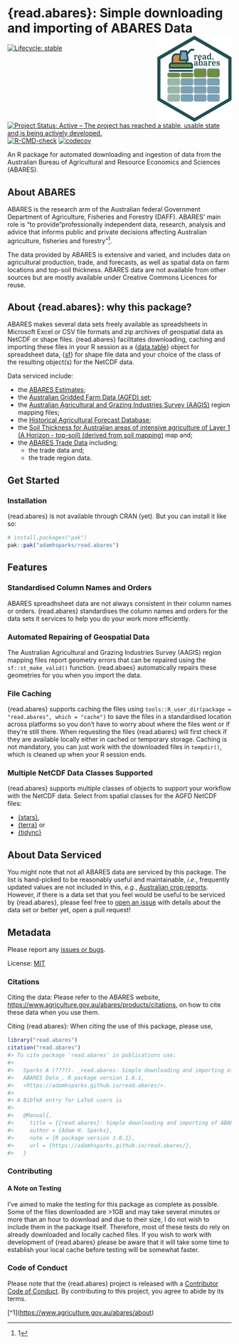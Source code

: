 
<!-- README.md is generated from README.Rmd. Please edit that file -->

# {read.abares}: Simple downloading and importing of ABARES Data <img src="man/figures/logo.png" align="right"/>

<!-- badges: start -->

[![Lifecycle:
stable](https://img.shields.io/badge/lifecycle-stable-green.svg)](https://lifecycle.r-lib.org/articles/stages.html#stable)
[![Project Status: Active – The project has reached a stable, usable
state and is being actively
developed.](https://www.repostatus.org/badges/latest/active.svg)](https://www.repostatus.org/#active)
[![R-CMD-check](https://github.com/adamhsparks/read.abares/actions/workflows/R-CMD-check.yaml/badge.svg)](https://github.com/adamhsparks/read.abares/actions/workflows/R-CMD-check.yaml)
[![codecov](https://codecov.io/gh/adamhsparks/read.abares/graph/badge.svg?token=1ZPgFWJ0B2)](https://codecov.io/gh/adamhsparks/read.abares)
<!-- badges: end -->

An R package for automated downloading and ingestion of data from the
Australian Bureau of Agricultural and Resource Economics and Sciences
(ABARES).

## About ABARES

ABARES is the research arm of the Australian federal Government
Department of Agriculture, Fisheries and Forestry (DAFF). ABARES’ main
role is “to provide”professionally independent data, research, analysis
and advice that informs public and private decisions affecting
Australian agriculture, fisheries and forestry”[^1].

The data provided by ABARES is extensive and varied, and includes data
on agricultural production, trade, and forecasts, as well as spatial
data on farm locations and top-soil thickness. ABARES data are not
available from other sources but are mostly available under Creative
Commons Licences for reuse.

## About {read.abares}: why this package?

ABARES makes several data sets freely available as spreadsheets in
Microsoft Excel or CSV file formats and zip archives of geospatial data
as NetCDF or shape files. {read.abares} facilitates downloading, caching
and importing these files in your R session as a
{[data.table](https://cran.r-project.org/package=data.table)} object for
spreadsheet data, {[sf](https://cran.r-project.org/package=sf)} for
shape file data and your choice of the class of the resulting object(s)
for the NetCDF data.

Data serviced include:

- the [ABARES
  Estimates](https://www.agriculture.gov.au/abares/data/farm-data-portal#data-download);
- the [Australian Gridded Farm Data (AGFD)
  set](https://www.agriculture.gov.au/abares/research-topics/surveys/farm-survey-data/australian-gridded-farm-data);
- the [Australian Agricultural and Grazing Industries Survey
  (AAGIS)](https://www.agriculture.gov.au/abares/research-topics/surveys/farm-survey-data)
  region mapping files;
- the [Historical Agricultural Forecast
  Database](https://www.agriculture.gov.au/abares/research-topics/agricultural-outlook/historical-forecasts#:~:text=About%20the%20historical%20agricultural%20forecast,relevant%20to%20Australian%20agricultural%20markets);
- the [Soil Thickness for Australian areas of intensive agriculture of
  Layer 1 (A Horizon - top-soil) (derived from soil
  mapping)](https://data.agriculture.gov.au/geonetwork/srv/eng/catalog.search#/metadata/faa9f157-8e17-4b23-b6a7-37eb7920ead6)
  map and;
- the [ABARES Trade
  Data](https://www.agriculture.gov.au/abares/research-topics/trade/dashboard)
  including;
  - the trade data and;
  - the trade region data.

## Get Started

### Installation

{read.abares} is not available through CRAN (yet). But you can install
it like so:

``` r
# install.packages("pak")
pak::pak("adamhsparks/read.abares")
```

## Features

### Standardised Column Names and Orders

ABARES spreadhsheet data are not always consistent in their column names
or orders. {read.abares} standardises the column names and orders for
the data sets it services to help you do your work more efficiently.

### Automated Repairing of Geospatial Data

The Australian Agricultural and Grazing Industries Survey (AAGIS) region
mapping files report geometry errors that can be repaired using the
`sf::st_make_valid()` function. {read.abaes} automatically repairs these
geometries for you when you import the data.

### File Caching

{read.abares} supports caching the files using
`tools::R_user_dir(package = "read.abares", which = "cache")` to save
the files in a standardised location across platforms so you don’t have
to worry about where the files went or if they’re still there. When
requesting the files {read.abares} will first check if they are
available locally either in cached or temporary storage. Caching is not
mandatory, you can just work with the downloaded files in `tempdir()`,
which is cleaned up when your R session ends.

### Multiple NetCDF Data Classes Supported

{read.abares} supports multiple classes of objects to support your
workflow with the NetCDF data. Select from spatial classes for the AGFD
NetCDF files:

- [{stars}](https://CRAN.R-project.org/package=stars),
- [{terra}](https://CRAN.R-project.org/package=terra) or
- [{tidync}](https://CRAN.R-project.org/package=tidync)

## About Data Serviced

You might note that not all ABARES data are serviced by this package.
The list is hand-picked to be reasonably useful and maintainable,
*i.e.*, frequently updated values are not included in this, *e.g.*,
[Australian crop
reports](https://daff.ent.sirsidynix.net.au/client/en_AU/ABARES/search/results?te=ASSET&st=PD#).
However, if there is a data set that you feel would be useful to be
serviced by {read.abares}, please feel free to [open an
issue](https://github.com/adamhsparks/read.abares/issues/new) with
details about the data set or better yet, open a pull request!

## Metadata

Please report any [issues or
bugs](https://github.com/adamhsparks/read.abares/issues).

License: [MIT](LICENSE.md)

### Citations

Citing the data: Please refer to the ABARES website,
<https://www.agriculture.gov.au/abares/products/citations>, on how to
cite these data when you use them.

Citing {read.abares}: When citing the use of this package, please use,

``` r
library("read.abares")
citation("read.abares")
#> To cite package 'read.abares' in publications use:
#> 
#>   Sparks A (????). _read.abares: Simple downloading and importing of
#>   ABARES Data_. R package version 1.0.1,
#>   <https://adamhsparks.github.io/read.abares/>.
#> 
#> A BibTeX entry for LaTeX users is
#> 
#>   @Manual{,
#>     title = {{read.abares}: Simple downloading and importing of ABARES Data},
#>     author = {Adam H. Sparks},
#>     note = {R package version 1.0.1},
#>     url = {https://adamhsparks.github.io/read.abares/},
#>   }
```

### Contributing

#### A Note on Testing

I’ve aimed to make the testing for this package as complete as possible.
Some of the files downloaded are \>1GB and may take several minutes or
more than an hour to download and due to their size, I do not wish to
include them in the package itself. Therefore, most of these tests do
rely on already downloaded and locally cached files. If you wish to work
with development of {read.abares} please be aware that it will take some
time to establish your local cache before testing will be somewhat
faster.

### Code of Conduct

Please note that the {read.abares} project is released with a
[Contributor Code of
Conduct](https://adamhsparks.github.io/read.abares/CODE_OF_CONDUCT.html).
By contributing to this project, you agree to abide by its terms.

\[^1\](<https://www.agriculture.gov.au/abares/about>)

[^1]: 1
